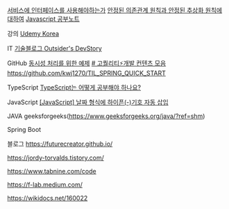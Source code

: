 [서비스에 인터페이스를 사용해야하는가](https://blog.fupfin.com/?p=81)
[안정된 의존관계 원칙과 안정된 추상화 원칙에 대하여](https://techblog.woowahan.com/2561/)
[Javascript 공부노트](https://javascript.oopy.io/)

강의
[Udemy Korea](https://www.udemykorea.com/)

IT
[기술블로그 Outsider's DevStory](https://blog.outsider.ne.kr/)


GitHub
[동시성 처리를 위한 예제](https://github.com/dev-alxndr/concurrency-example)
[# 고퀄리티⚡개발 컨텐츠 모음](https://github.com/Integerous/goQuality-dev-contents)
https://github.com/kwj1270/TIL_SPRING_QUICK_START

TypeScript
[TypeScript는 어떻게 공부해야 하나요?](https://yozm.wishket.com/magazine/detail/1376/)


JavaScript
[[JavaScript] 날짜 형식에 하이픈(-)기호 자동 삽입](https://wickedmagica.tistory.com/294)

JAVA
geeksforgeeks(https://www.geeksforgeeks.org/java/?ref=shm)

Spring Boot

블로그
https://futurecreator.github.io/

https://jordy-torvalds.tistory.com/

https://www.tabnine.com/code

https://f-lab.medium.com/

https://wikidocs.net/160022